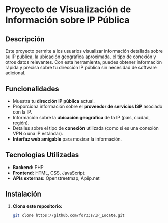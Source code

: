 # Proyecto de Visualización de Información sobre IP Pública

## Descripción

Este proyecto permite a los usuarios visualizar información detallada sobre su IP pública, la ubicación geográfica aproximada, el tipo de conexión y otros datos relevantes. Con esta herramienta, puedes obtener información rápida y precisa sobre tu dirección IP pública sin necesidad de software adicional.

## Funcionalidades

- Muestra tu **dirección IP pública** actual.
- Proporciona información sobre el **proveedor de servicios ISP** asociado con la IP.
- Información sobre la **ubicación geográfica** de la IP (país, ciudad, región).
- Detalles sobre el tipo de **conexión** utilizada (como si es una conexión VPN o una IP estándar).
- **Interfaz web amigable** para mostrar la información.

## Tecnologías Utilizadas

- **Backend:** PHP
- **Frontend:** HTML, CSS, JavaScript
- **APIs externas:** Openstreetmap, Apiip.net

## Instalación

1. **Clona este repositorio:**
   ```bash
   git clone https://github.com/for33s/IP_Locate.git

